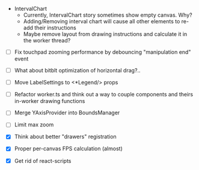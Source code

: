 - IntervalChart
  - Currently, IntervalChart story sometimes show empty canvas. Why?
  - Adding/Removing interval chart will cause all other elements to re-add their instructions
  - Maybe remove layout from drawing instructions and calculate it in the worker thread?

- [ ] Fix touchpad zooming performance by debouncing "manipulation end" event
- [ ] What about bitblt optimization of horizontal drag?..
- [ ] Move LabelSettings to <*Legend/> props
- [ ] Refactor worker.ts and think out a way to couple components and theirs in-worker drawing functions
- [ ] Merge YAxisProvider into BoundsManager
- [ ] Limit max zoom

- [x] Think about better "drawers" registration
- [x] Proper per-canvas FPS calculation (almost)
- [x] Get rid of react-scripts
